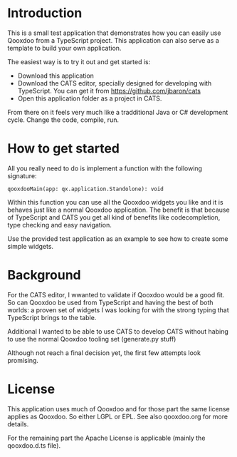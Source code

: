 Introduction
============

This is a small test application that demonstrates how you can easily use Qooxdoo from 
a TypeScript project. This application can also serve as a template to build your own application.

The easiest way is to try it out and get started is:

- Download this application
- Download the CATS editor, specially designed for developing with TypeScript.
  You can get it from https://github.com/jbaron/cats
- Open this application folder as a project in CATS.

From there on it feels very much like a tradditional Java or C# development cycle. 
Change the code, compile, run.

How to get started
==================

All you really need to do is implement a function with the following signature: 

    qooxdooMain(app: qx.application.Standolone): void

Within this function you can use all the Qooxdoo widgets you like and it is behaves 
just like a normal Qooxdoo application. The benefit is that because of TypeScript and 
CATS you get all kind of benefits like codecompletion, type checking and easy navigation.

Use the provided test application as an example to see how to create some simple widgets.


Background
==========

For the CATS editor, I wwanted to validate if Qooxdoo would be a good fit. So can Qooxdoo be used from 
TypeScript and having the best of both worlds: a proven set of widgets I was looking for with the 
strong typing that TypeScript brings to the table.

Additional I wanted to be able to use CATS to develop CATS without habing to use the normal Qooxdoo tooling set (generate.py stuff)

Although not reach a final decision yet, the first few attempts look promising.


License
=======

This application uses much of Qooxdoo and for those part the same license applies as Qooxdoo. So either LGPL or EPL.
See also qooxdoo.org for more details.

For the remaining part the Apache License is applicable (mainly the qooxdoo.d.ts file).


